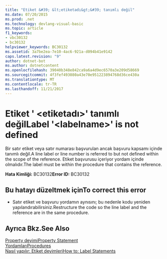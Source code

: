 ```yaml
---
title: "Etiket &#39; &lt;etiketadı&gt;&#39; tanımlı değil"
ms.date: 07/20/2015
ms.prod: .net
ms.technology: devlang-visual-basic
ms.topic: article
f1_keywords:
- vbc30132
- bc30132
helpviewer_keywords: BC30132
ms.assetid: 3a7be2ea-7e10-4ac6-921a-d094b41e9142
caps.latest.revision: "9"
author: dotnet-bot
ms.author: dotnetcontent
ms.openlocfilehash: 39040b348e842ca9a6a4d9ec6570a3e209d58669
ms.sourcegitcommit: 4f3fef493080a43e70e951223894768d36ce430a
ms.translationtype: MT
ms.contentlocale: tr-TR
ms.lasthandoff: 11/21/2017
---
```

# <a name="label-39ltlabelnamegt39-is-not-defined"></a><span data-ttu-id="631a7-102">Etiket &#39; &lt;etiketadı&gt;&#39; tanımlı değil</span><span class="sxs-lookup"><span data-stu-id="631a7-102">Label &#39;&lt;labelname&gt;&#39; is not defined</span></span>
<span data-ttu-id="631a7-103">Bir satır etiket veya satır numarası başvurulan ancak başvuru kapsamı içinde tanımlı değil.</span><span class="sxs-lookup"><span data-stu-id="631a7-103">A line label or line number is referred to but not defined within the scope of the reference.</span></span> <span data-ttu-id="631a7-104">Etiket başvurusu içeriyor yordam içinde olmalıdır.</span><span class="sxs-lookup"><span data-stu-id="631a7-104">The label must be within the procedure that contains the reference.</span></span>  
  
 <span data-ttu-id="631a7-105">**Hata Kimliği:** BC30132</span><span class="sxs-lookup"><span data-stu-id="631a7-105">**Error ID:** BC30132</span></span>  
  
## <a name="to-correct-this-error"></a><span data-ttu-id="631a7-106">Bu hatayı düzeltmek için</span><span class="sxs-lookup"><span data-stu-id="631a7-106">To correct this error</span></span>  
  
-   <span data-ttu-id="631a7-107">Satır etiket ve başvuru yordamın aynısını; bu nedenle kodu yeniden yapılandırabilirsiniz.</span><span class="sxs-lookup"><span data-stu-id="631a7-107">Restructure the code so the line label and the reference are in the same procedure.</span></span>  
  
## <a name="see-also"></a><span data-ttu-id="631a7-108">Ayrıca Bkz.</span><span class="sxs-lookup"><span data-stu-id="631a7-108">See Also</span></span>  
 [<span data-ttu-id="631a7-109">Property deyimi</span><span class="sxs-lookup"><span data-stu-id="631a7-109">Property Statement</span></span>](../../visual-basic/language-reference/statements/property-statement.md)  
 [<span data-ttu-id="631a7-110">Yordamları</span><span class="sxs-lookup"><span data-stu-id="631a7-110">Procedures</span></span>](../../visual-basic/programming-guide/language-features/procedures/index.md)  
 [<span data-ttu-id="631a7-111">Nasıl yapılır: Etiket deyimleri</span><span class="sxs-lookup"><span data-stu-id="631a7-111">How to: Label Statements</span></span>](../../visual-basic/programming-guide/program-structure/how-to-label-statements.md)
